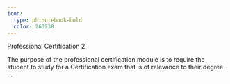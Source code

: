 ```yaml
---
icon:
  type: ph:notebook-bold
  color: 263238
---
```

Professional Certification 2

The purpose of the professional certification module is to require the student to study for a Certification exam that is of relevance to their degree  ... 
